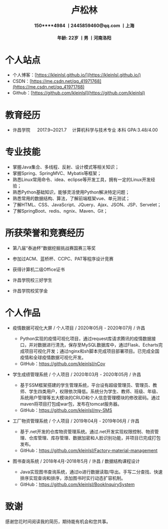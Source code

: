 
<!--
<div align=center>
    <img src="/Photo/me.jpg" align=center width="150">
</div>  
-->

<h1 align=center>卢松林</h1>
<h4 align=center>150****4984 丨2445859460@qq.com 丨上海</h4>
<h4 align=center>年龄: 22岁 丨男 丨河南洛阳</h4>


# 个人站点

* 个人博客：[https://kleinlsl.github.io/](https://kleinlsl.github.io/)
* CSDN：[https://me.csdn.net/qq_41971768](https://me.csdn.net/qq_41971768)
* Github：[https://github.com/kleinlsl](https://github.com/kleinlsl)





<!--
个人信息

* 卢松林 / 男 / 1998
* 现在地：河南省洛阳市
* 本科 / 许昌学院 / 计算机科学与技术
* 应聘职位：研发工程师 JAVA Software Engineer, Java
-->



# 教育经历

* 许昌学院    2017.9~2021.7   计算机科学与技术专业    本科      GPA:3.48/4.00 

<!-- - - - -->

# 专业技能

*  掌握Java集合、多线程、反射、设计模式等相关知识； 
* 掌握Spring、SpringMVC、Mybatis等框架；
*  熟悉Linux常用命令、idea、eclipse等开发工具，拥有一定的Linux开发经验；
*  熟悉Python基础知识，能够灵活使用Python解决特定问题；
*  熟悉常用的数据结构、算法，了解前端框架vue、单元测试； 
* 了解HTML、CSS、JavaScript、JQuery、Ajax、JSON、JSP、Servelet； 
* 了解SpringBoot、redis、ngnix、Maven、Git；  



# 所获荣誉和竞赛经历

- 第八届“泰迪杯”数据挖掘挑战赛国赛三等奖

- 参加过ACM、蓝桥杯、CCPC、PAT等程序设计竞赛 

- 获得计算机二级Office证书  

- 许昌学院校三好学生

- 许昌学院校奖学金 

  

# 个人作品
-  疫情数据可视化大屏      /     个人项目    /    2020年05月 - 2020年07月    /   许昌 
    - Python实现的疫情可视化项目，通过request库请求腾讯的疫情数据接口，并对数据进行清洗，保存至MySQL数据库中，通过Flask、Echarts完成项目可视化开发；通过nginx和sh脚本完成项目部署项目。已完成全国疫情和全球疫情数据可视化开发。
    - GitHub：https://github.com/kleinlsl/nCov
    
-  学生成绩管理系统     /     个人项目     /   2020年03月 - 2020年05月  /     许昌 
    -  基于SSM框架搭建的学生管理系统，平台设有超级管理员、管理员、教师、学生四类用户，权限依次降低。系统分为学生、教师、班级、年级、系统用户管理等五大模块的CRUD和个人信息管理模块的修改密码。通过maven将项目打包成war包，发布在tomcat服务器。
    -  GitHub：https://github.com/kleinlsl/my-SMS
  
-   工厂物资管理系统    /  个人项目    /   2019年04月 - 2019年06月     /    许昌 
    -  基于.net开发的仓库物资管理系统。通过.net开发实现权限控制、物资管理、仓库管理、库存管理、数据加密和人脸识别功能，并项目已完成打包发布。 
    -  GitHub：https://github.com/kleinlsl/Factory-material-management     

- 图书查询系统    / 2018年4月-2018年5月   /   许昌  /   数据结构课程设计
    -  Java实现图书查询系统，通过io进行数据读取/导出。手写二分查找、快速排序实现查询和排序，添加图书时实行动态扩容机制。
    -  GitHub：https://github.com/kleinlsl/BookInquirySystem 



# 致谢

感谢您花时间阅读我的简历，期待能有机会和您共事。
